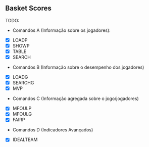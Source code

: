 ## Basket Scores

TODO:

- Comandos A (Informação sobre os jogadores):

- [x] LOADP
- [x] SHOWP
- [x] TABLE
- [x] SEARCH

- Comandos B (Informação sobre o desempenho dos jogadores)

- [x] LOADG
- [x] SEARCHG
- [x] MVP

- Comandos C (Informação agregada sobre o jogo/jogadores)

- [x] MFOULP
- [X] MFOULG
- [X] FAIRP

- Comandos D (Indicadores Avançados)

- [X] IDEALTEAM
